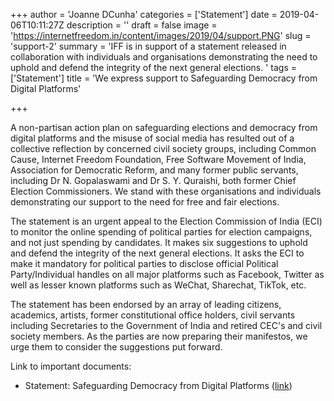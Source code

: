 +++
author = 'Joanne DCunha'
categories = ['Statement']
date = 2019-04-06T10:11:27Z
description = ''
draft = false
image = 'https://internetfreedom.in/content/images/2019/04/support.PNG'
slug = 'support-2'
summary = 'IFF is in support of a statement released in collaboration with individuals and organisations demonstrating the need to uphold and defend the integrity of the next general elections. '
tags = ['Statement']
title = 'We express support to Safeguarding Democracy from Digital Platforms'

+++


A non-partisan action plan on safeguarding elections and democracy from digital platforms and the misuse of social media has resulted out of a collective reflection by concerned civil society groups, including Common Cause, Internet Freedom Foundation, Free Software Movement of India, Association for Democratic Reform, and many former public servants, including Dr N. Gopalaswami and Dr S. Y. Quraishi, both former Chief Election Commissioners. We stand with these organisations and individuals demonstrating our support to the need for free and fair elections.

The statement is an urgent appeal to the Election Commission of India (ECI) to monitor the online spending of political parties for election campaigns, and not just spending by candidates. It makes six suggestions to uphold and defend the integrity of the next general elections. It asks the ECI to make it mandatory for political parties to disclose official Political Party/Individual handles on all major platforms such as Facebook, Twitter as well as lesser known platforms such as WeChat, Sharechat, TikTok, etc.

The statement has been endorsed by an array of leading citizens, academics, artists, former constitutional office holders, civil servants including Secretaries to the Government of India and retired CEC's and civil society members. As the parties are now preparing their manifestos, we urge them to consider the suggestions put forward.

Link to important documents:

* Statement: Safeguarding Democracy from Digital Platforms ([link](https://drive.google.com/file/d/1qpB-DIpZa3MiJ1HN3-__Pl4rPkFZ38jB/view?usp=sharinghttp://))





